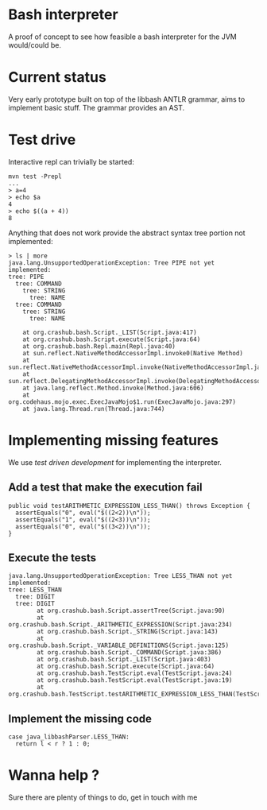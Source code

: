 # Bash interpreter

A proof of concept to see how feasible a bash interpreter for the JVM would/could be.

# Current status

Very early prototype built on top of the libbash ANTLR grammar, aims to implement basic stuff. The grammar
provides an AST.

# Test drive

Interactive repl can trivially be started:

    mvn test -Prepl
    ...
    > a=4
    > echo $a
    4
    > echo $((a + 4))
    8

Anything that does not work provide the abstract syntax tree portion not implemented:

    > ls | more
    java.lang.UnsupportedOperationException: Tree PIPE not yet implemented:
    tree: PIPE
      tree: COMMAND
        tree: STRING
          tree: NAME
      tree: COMMAND
        tree: STRING
          tree: NAME

    	at org.crashub.bash.Script._LIST(Script.java:417)
    	at org.crashub.bash.Script.execute(Script.java:64)
    	at org.crashub.bash.Repl.main(Repl.java:40)
    	at sun.reflect.NativeMethodAccessorImpl.invoke0(Native Method)
    	at sun.reflect.NativeMethodAccessorImpl.invoke(NativeMethodAccessorImpl.java:57)
    	at sun.reflect.DelegatingMethodAccessorImpl.invoke(DelegatingMethodAccessorImpl.java:43)
    	at java.lang.reflect.Method.invoke(Method.java:606)
    	at org.codehaus.mojo.exec.ExecJavaMojo$1.run(ExecJavaMojo.java:297)
    	at java.lang.Thread.run(Thread.java:744)

# Implementing missing features

We use _test driven development_ for implementing the interpreter.

## Add a test that make the execution fail

    public void testARITHMETIC_EXPRESSION_LESS_THAN() throws Exception {
      assertEquals("0", eval("$((2<2))\n"));
      assertEquals("1", eval("$((2<3))\n"));
      assertEquals("0", eval("$((3<2))\n"));
    }

## Execute the tests

    java.lang.UnsupportedOperationException: Tree LESS_THAN not yet implemented:
    tree: LESS_THAN
      tree: DIGIT
      tree: DIGIT
            at org.crashub.bash.Script.assertTree(Script.java:90)
            at org.crashub.bash.Script._ARITHMETIC_EXPRESSION(Script.java:234)
            at org.crashub.bash.Script._STRING(Script.java:143)
            at org.crashub.bash.Script._VARIABLE_DEFINITIONS(Script.java:125)
            at org.crashub.bash.Script._COMMAND(Script.java:386)
            at org.crashub.bash.Script._LIST(Script.java:403)
            at org.crashub.bash.Script.execute(Script.java:64)
            at org.crashub.bash.TestScript.eval(TestScript.java:24)
            at org.crashub.bash.TestScript.eval(TestScript.java:19)
            at org.crashub.bash.TestScript.testARITHMETIC_EXPRESSION_LESS_THAN(TestScript.java:88)

## Implement the missing code

    case java_libbashParser.LESS_THAN:
      return l < r ? 1 : 0;

# Wanna help ?

Sure there are plenty of things to do, get in touch with me